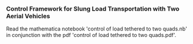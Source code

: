 ### Control Framework for Slung Load Transportation with Two Aerial Vehicles

Read the mathematica notebook 'control of load tethered to two quads.nb' in conjunction with the pdf 'control of load tethered to two quads.pdf'.